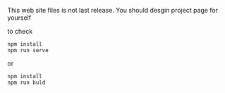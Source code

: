 This web site files is not last release.
You should desgin project page for yourself


to check

```
npm install
npm run serve
```

or 
```
npm install
npm run buld
```
